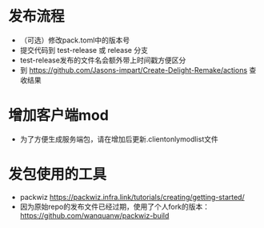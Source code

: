 # 发布流程
- （可选）修改pack.toml中的版本号
- 提交代码到 test-release 或 release 分支
- test-release发布的文件名会额外带上时间戳方便区分
- 到 https://github.com/Jasons-impart/Create-Delight-Remake/actions 查收结果

# 增加客户端mod
- 为了方便生成服务端包，请在增加后更新.clientonlymodlist文件

# 发包使用的工具
- packwiz https://packwiz.infra.link/tutorials/creating/getting-started/
- 因为原始repo的发布文件已经过期，使用了个人fork的版本：https://github.com/wanquanw/packwiz-build